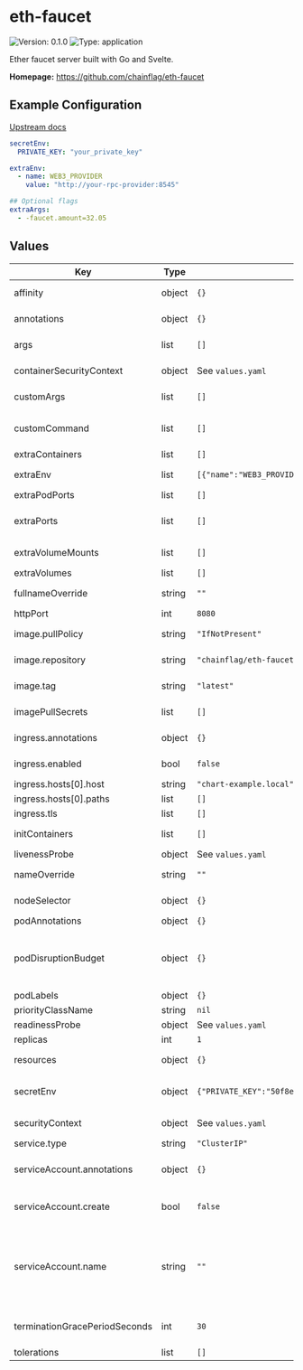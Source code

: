 
# eth-faucet

![Version: 0.1.0](https://img.shields.io/badge/Version-0.1.0-informational?style=flat-square) ![Type: application](https://img.shields.io/badge/Type-application-informational?style=flat-square)

Ether faucet server built with Go and Svelte.

**Homepage:** <https://github.com/chainflag/eth-faucet>

## Example Configuration

[Upstream docs](https://github.com/chainflag/eth-faucet#configuration)

```yaml
secretEnv:
  PRIVATE_KEY: "your_private_key"

extraEnv:
  - name: WEB3_PROVIDER
    value: "http://your-rpc-provider:8545"

## Optional flags
extraArgs:
  - -faucet.amount=32.05
```

## Values

| Key | Type | Default | Description |
|-----|------|---------|-------------|
| affinity | object | `{}` | Affinity configuration for pods |
| annotations | object | `{}` | Annotations for the Deployment |
| args | list | `[]` | Command arguments |
| containerSecurityContext | object | See `values.yaml` | The security context for containers |
| customArgs | list | `[]` | Custom args for the eth-faucet container |
| customCommand | list | `[]` | Command replacement for the eth-faucet container |
| extraContainers | list | `[]` | Additional containers |
| extraEnv | list | `[{"name":"WEB3_PROVIDER","value":"http://rpc-provider:8545"}]` | Additional env variables |
| extraPodPorts | list | `[]` | Extra Pod ports |
| extraPorts | list | `[]` | Additional ports. Useful when using extraContainers |
| extraVolumeMounts | list | `[]` | Additional volume mounts |
| extraVolumes | list | `[]` | Additional volumes |
| fullnameOverride | string | `""` | Overrides the chart's computed fullname |
| httpPort | int | `8080` | Ports |
| image.pullPolicy | string | `"IfNotPresent"` | eth-faucet container pull policy |
| image.repository | string | `"chainflag/eth-faucet"` | eth-faucet container image repository |
| image.tag | string | `"latest"` | eth-faucet container image tag |
| imagePullSecrets | list | `[]` | Image pull secrets for Docker images |
| ingress.annotations | object | `{}` | Annotations for Ingress |
| ingress.enabled | bool | `false` | Ingress resource for the HTTP API |
| ingress.hosts[0].host | string | `"chart-example.local"` |  |
| ingress.hosts[0].paths | list | `[]` |  |
| ingress.tls | list | `[]` | Ingress TLS |
| initContainers | list | `[]` | Additional init containers |
| livenessProbe | object | See `values.yaml` | Liveness probe |
| nameOverride | string | `""` | Overrides the chart's name |
| nodeSelector | object | `{}` | Node selector for pods |
| podAnnotations | object | `{}` | Pod annotations |
| podDisruptionBudget | object | `{}` | Define the PodDisruptionBudget spec If not set then a PodDisruptionBudget will not be created |
| podLabels | object | `{}` | Pod labels |
| priorityClassName | string | `nil` | Pod priority class |
| readinessProbe | object | See `values.yaml` | Readiness probe |
| replicas | int | `1` | Number of replicas |
| resources | object | `{}` | Resource requests and limits |
| secretEnv | object | `{"PRIVATE_KEY":"50f8ef924669b4b963d160d70d03841b7c401ee37a6bfc12dc64b94d4fec6d5cf4fd495c45333203fe8757c8638b944305c2dc53159033bd4a170c8b09bd5b16"}` | Secret env variables injected via a created secret |
| securityContext | object | See `values.yaml` | The security context for pods |
| service.type | string | `"ClusterIP"` | Service type |
| serviceAccount.annotations | object | `{}` | Annotations to add to the service account |
| serviceAccount.create | bool | `false` | Specifies whether a service account should be created |
| serviceAccount.name | string | `""` | The name of the service account to use. If not set and create is true, a name is generated using the fullname template |
| terminationGracePeriodSeconds | int | `30` | How long to wait until the pod is forcefully terminated |
| tolerations | list | `[]` | Tolerations for pods |
